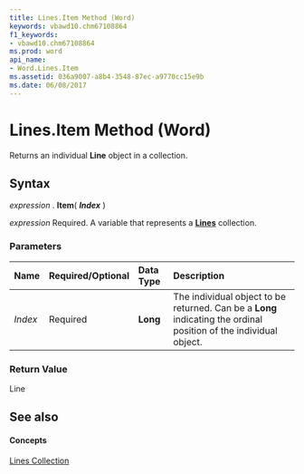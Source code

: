 ```yaml
---
title: Lines.Item Method (Word)
keywords: vbawd10.chm67108864
f1_keywords:
- vbawd10.chm67108864
ms.prod: word
api_name:
- Word.Lines.Item
ms.assetid: 036a9007-a8b4-3548-87ec-a9770cc15e9b
ms.date: 06/08/2017
---
```



# Lines.Item Method (Word)

Returns an individual  **Line** object in a collection.


## Syntax

 _expression_ . **Item**( **_Index_** )

 _expression_ Required. A variable that represents a **[Lines](Word.Lines.md)** collection.


### Parameters



|**Name**|**Required/Optional**|**Data Type**|**Description**|
|:-----|:-----|:-----|:-----|
| _Index_|Required| **Long**|The individual object to be returned. Can be a  **Long** indicating the ordinal position of the individual object.|

### Return Value

Line


## See also


#### Concepts


[Lines Collection](Word.Lines.md)


